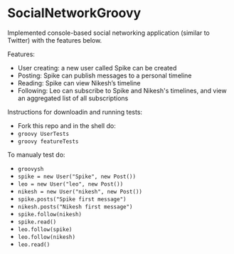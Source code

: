 # SocialNetworkGroovy

Implemented console-based social networking application (similar to Twitter) with the features below.

Features:

- User creating: a new user called Spike can be created
- Posting: Spike can publish messages to a personal timeline
- Reading: Spike can view Nikesh’s timeline
- Following: Leo can subscribe to Spike and Nikesh's timelines, and view an aggregated list of all subscriptions

Instructions for downloadin and running tests:
- Fork this repo and in the shell do:
- `groovy UserTests`
- `groovy featureTests`

To manualy test do:
- `groovysh`
- `spike = new User("Spike", new Post())`
- `leo = new User("leo", new Post())`
- `nikesh = new User("nikesh", new Post())`
- `spike.posts("Spike first message")`
- `nikesh.posts("Nikesh first message")`
- `spike.follow(nikesh)`
- `spike.read()`
- `leo.follow(spike)`
- `leo.follow(nikesh)`
- `leo.read()`
